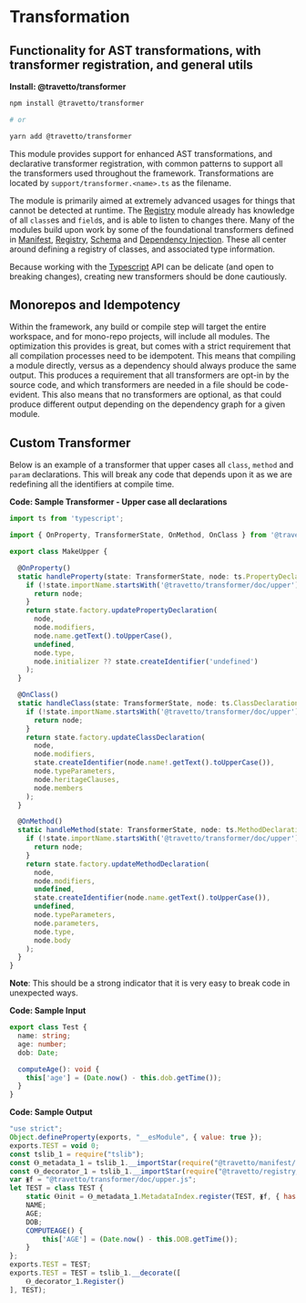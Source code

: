<!-- This file was generated by @travetto/doc and should not be modified directly -->
<!-- Please modify https://github.com/travetto/travetto/tree/main/module/transformer/DOC.tsx and execute "npx trv doc" to rebuild -->
# Transformation

## Functionality for AST transformations, with transformer registration, and general utils

**Install: @travetto/transformer**
```bash
npm install @travetto/transformer

# or

yarn add @travetto/transformer
```

This module provides support for enhanced AST transformations, and declarative transformer registration, with common patterns to support all the transformers used throughout the framework. Transformations are located by `support/transformer.<name>.ts` as the filename. 

The module is primarily aimed at extremely advanced usages for things that cannot be detected at runtime.  The [Registry](https://github.com/travetto/travetto/tree/main/module/registry#readme "Patterns and utilities for handling registration of metadata and functionality for run-time use") module already has knowledge of all `class`es and `field`s, and is able to listen to changes there.  Many of the modules build upon work by some of the foundational transformers defined in [Manifest](https://github.com/travetto/travetto/tree/main/module/manifest#readme "Support for project indexing, manifesting, along with file watching"), [Registry](https://github.com/travetto/travetto/tree/main/module/registry#readme "Patterns and utilities for handling registration of metadata and functionality for run-time use"), [Schema](https://github.com/travetto/travetto/tree/main/module/schema#readme "Data type registry for runtime validation, reflection and binding.") and [Dependency Injection](https://github.com/travetto/travetto/tree/main/module/di#readme "Dependency registration/management and injection support.").  These all center around defining a registry of classes, and associated type information. 

Because working with the [Typescript](https://typescriptlang.org) API can be delicate (and open to breaking changes), creating new transformers should be done cautiously.

## Monorepos and Idempotency
Within the framework, any build or compile step will target the entire workspace, and for mono-repo projects, will include all modules.  The optimization this provides is great, but comes with a strict requirement that all compilation processes need to be idempotent.  This means that compiling a module directly, versus as a dependency should always produce the same output. This produces a requirement that all transformers are opt-in by the source code, and which transformers are needed in a file should be code-evident.  This also means that no transformers are optional, as that could produce different output depending on the dependency graph for a given module.

## Custom Transformer
Below is an example of a transformer that upper cases all `class`, `method` and `param` declarations.  This will break any code that depends upon it as we are redefining all the identifiers at compile time.

**Code: Sample Transformer - Upper case all declarations**
```typescript
import ts from 'typescript';

import { OnProperty, TransformerState, OnMethod, OnClass } from '@travetto/transformer';

export class MakeUpper {

  @OnProperty()
  static handleProperty(state: TransformerState, node: ts.PropertyDeclaration): ts.PropertyDeclaration {
    if (!state.importName.startsWith('@travetto/transformer/doc/upper')) {
      return node;
    }
    return state.factory.updatePropertyDeclaration(
      node,
      node.modifiers,
      node.name.getText().toUpperCase(),
      undefined,
      node.type,
      node.initializer ?? state.createIdentifier('undefined')
    );
  }

  @OnClass()
  static handleClass(state: TransformerState, node: ts.ClassDeclaration): ts.ClassDeclaration {
    if (!state.importName.startsWith('@travetto/transformer/doc/upper')) {
      return node;
    }
    return state.factory.updateClassDeclaration(
      node,
      node.modifiers,
      state.createIdentifier(node.name!.getText().toUpperCase()),
      node.typeParameters,
      node.heritageClauses,
      node.members
    );
  }

  @OnMethod()
  static handleMethod(state: TransformerState, node: ts.MethodDeclaration): ts.MethodDeclaration {
    if (!state.importName.startsWith('@travetto/transformer/doc/upper')) {
      return node;
    }
    return state.factory.updateMethodDeclaration(
      node,
      node.modifiers,
      undefined,
      state.createIdentifier(node.name.getText().toUpperCase()),
      undefined,
      node.typeParameters,
      node.parameters,
      node.type,
      node.body
    );
  }
}
```

**Note**: This should be a strong indicator that it is very easy to break code in unexpected ways.

**Code: Sample Input**
```typescript
export class Test {
  name: string;
  age: number;
  dob: Date;

  computeAge(): void {
    this['age'] = (Date.now() - this.dob.getTime());
  }
}
```

**Code: Sample Output**
```javascript
"use strict";
Object.defineProperty(exports, "__esModule", { value: true });
exports.TEST = void 0;
const tslib_1 = require("tslib");
const Ⲑ_metadata_1 = tslib_1.__importStar(require("@travetto/manifest/src/metadata.js"));
const Ⲑ_decorator_1 = tslib_1.__importStar(require("@travetto/registry/src/decorator.js"));
var ᚕf = "@travetto/transformer/doc/upper.js";
let TEST = class TEST {
    static Ⲑinit = Ⲑ_metadata_1.MetadataIndex.register(TEST, ᚕf, { hash: 649563175, lines: [1, 9] }, { COMPUTEAGE: { hash: 1286718349, lines: [6, 8] } }, false, false);
    NAME;
    AGE;
    DOB;
    COMPUTEAGE() {
        this['AGE'] = (Date.now() - this.DOB.getTime());
    }
};
exports.TEST = TEST;
exports.TEST = TEST = tslib_1.__decorate([
    Ⲑ_decorator_1.Register()
], TEST);
```
